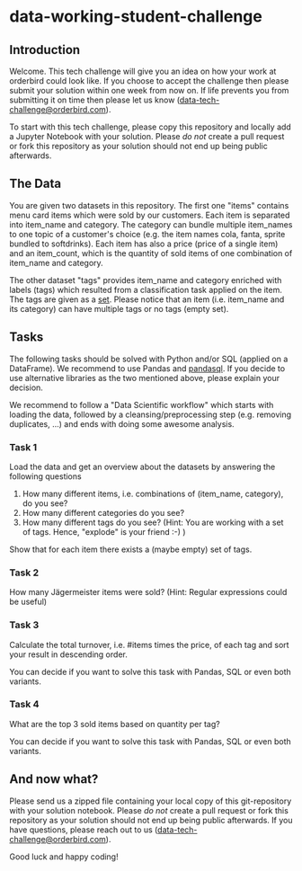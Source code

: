 # data-working-student-challenge

## Introduction

Welcome. This tech challenge will give you an idea on how your work at orderbird could look like. If you choose to accept the challenge then please submit your solution within one week from now on. If life prevents you from submitting it on time then please let us know (data-tech-challenge@orderbird.com).

To start with this tech challenge, please copy this repository and locally add a Jupyter Notebook with your solution. Please *do not* create a pull request or fork this repository as your solution should not end up being public afterwards. 

## The Data

You are given two datasets in this repository. The first one "items" contains menu card items which were sold by our customers. Each item is separated into item_name and category. The category can bundle multiple item_names to one topic of a customer's choice (e.g. the item names cola, fanta, sprite bundled to softdrinks). Each item has also a price (price of a single item) and an item_count, which is the quantity of sold items of one combination of item_name and category.

The other dataset "tags" provides item_name and category enriched with labels (tags) which resulted from a classification task applied on the item. The tags are given as a [set](https://docs.python.org/3/tutorial/datastructures.html#sets). Please notice that an item (i.e. item_name and its category) can have multiple tags or no tags (empty set).

## Tasks

The following tasks should be solved with Python and/or SQL (applied on a DataFrame). We recommend to use Pandas and [pandasql](https://pypi.org/project/pandasql/). If you decide to use alternative libraries as the two mentioned above, please explain your decision.

We recommend to follow a "Data Scientific workflow" which starts with loading the data, followed by a cleansing/preprocessing step (e.g. removing duplicates, ...) and ends with doing some awesome analysis.

### Task 1

Load the data and get an overview about the datasets by answering the following questions
1. How many different items, i.e. combinations of (item_name, category), do you see?
2. How many different categories do you see?
3. How many different tags do you see? (Hint: You are working with a set of tags. Hence, "explode" is your friend :-) )

Show that for each item there exists a (maybe empty) set of tags. 

### Task 2

How many Jägermeister items were sold? (Hint: Regular expressions could be useful)

### Task 3

Calculate the total turnover, i.e. #items times the price, of each tag and sort your result in descending order. 

You can decide if you want to solve this task with Pandas, SQL or even both variants.

### Task 4

What are the top 3 sold items based on quantity per tag?

You can decide if you want to solve this task with Pandas, SQL or even both variants.

## And now what?

Please send us a zipped file containing your local copy of this git-repository with your solution notebook.
Please *do not* create a pull request or fork this repository as your solution should not end up being public afterwards. If you have questions, please reach out to us (data-tech-challenge@orderbird.com).

Good luck and happy coding!
